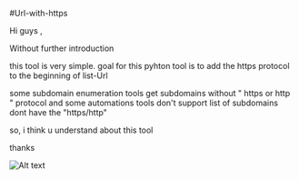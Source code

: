 #Url-with-https

Hi guys ,

Without further introduction

this tool is very simple. goal for this pyhton tool is to add the https protocol to the beginning of list-Url

some subdomain enumeration tools get subdomains without " https or http " protocol and some automations tools don't support list of subdomains dont have the "https/http"

so, i think u understand about this tool

thanks

![Alt text](https://i.ibb.co/TqcdZgv/ksnip-20231025-113405.png"Title")
